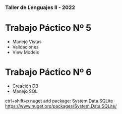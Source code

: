### Taller de Lenguajes II - 2022

# Trabajo Páctico Nº 5
+ Manejo Vistas
+ Validaciones
+ View Models

# Trabajo Páctico Nº 6
+ Creación DB
+ Manejo SQL

ctrl+shift+p nuget add package: System.Data.SQLite
https://www.nuget.org/packages/System.Data.SQLite/